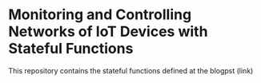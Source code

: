 #  Monitoring and Controlling Networks of IoT Devices with Stateful Functions

This repository contains the stateful functions defined at the blogpst (link)

